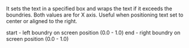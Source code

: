 It sets the text in a specified box and wraps the text if it exceeds the boundries. Both values are for X axis. Useful when positioning text set to center or aligned to the right.

start - left boundry on screen position (0.0 - 1.0)
end - right boundry on screen position (0.0 - 1.0)